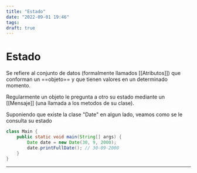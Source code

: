 ```yaml
---
title: "Estado"
date: "2022-09-01 19:46"
tags: 
draft: true
---
```

# Estado
Se refiere al conjunto de datos (formalmente llamados [[Atributos]]) que conforman un ==objeto== y que tienen valores en un determinado momento.

Regularmente un objeto le pregunta a otro su estado mediante un [[Mensaje]] (una llamada a los metodos de su clase).

Suponiendo que existe la clase "Date" en algun lado, veamos como se le consulta su estado

```Java {title="Main.java"}
class Main {
	public static void main(String[] args) {
		Date date = new Date(30, 9, 2000);
		date.printFullDate(); // 30-09-2000
	}
}
```
___
